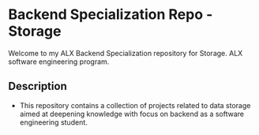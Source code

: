 # Backend Specialization Repo - Storage

Welcome to my ALX Backend Specialization repository for Storage. ALX software engineering program.

## Description

- This repository contains a collection of projects related to data storage aimed at deepening knowledge with focus on backend as a software engineering student.
